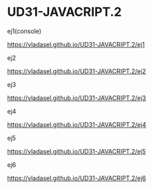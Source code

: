 # UD31-JAVACRIPT.2

ej1(console)

https://vladasel.github.io/UD31-JAVACRIPT.2/ej1

ej2

https://vladasel.github.io/UD31-JAVACRIPT.2/ej2

ej3

https://vladasel.github.io/UD31-JAVACRIPT.2/ej3

ej4

https://vladasel.github.io/UD31-JAVACRIPT.2/ej4


ej5

https://vladasel.github.io/UD31-JAVACRIPT.2/ej5

ej6

https://vladasel.github.io/UD31-JAVACRIPT.2/ej6

